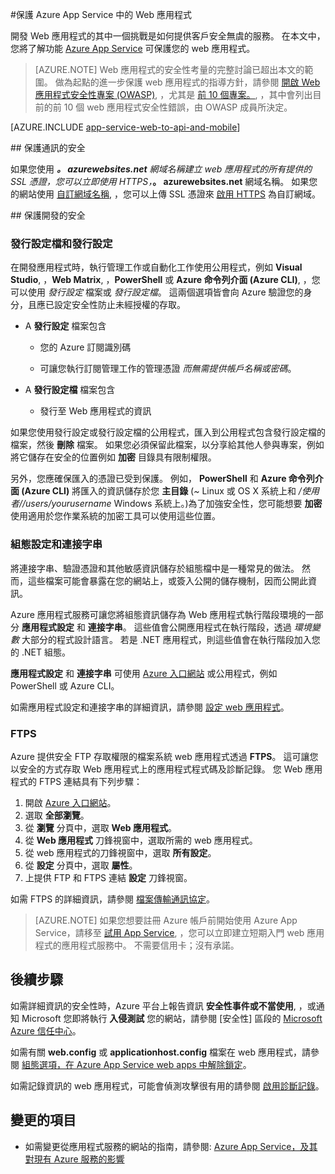 <properties
    pageTitle="保護 Azure App Service 中的 Web 應用程式"
    description="了解如何保護 Azure Web 應用程式的安全。"
    services="app-service"
    documentationCenter=""
    authors="cephalin"
    manager="wpickett"
    editor=""/>

<tags
    ms.service="app-service"
    ms.workload="na"
    ms.tgt_pltfrm="na"
    ms.devlang="multiple"
    ms.topic="article"
    ms.date="09/16/2015"
    ms.author="cephalin"/>


#保護 Azure App Service 中的 Web 應用程式

開發 Web 應用程式的其中一個挑戰是如何提供客戶安全無虞的服務。 在本文中，您將了解功能 [Azure App Service](http://go.microsoft.com/fwlink/?LinkId=529714) 可保護您的 web 應用程式。

> [AZURE.NOTE] Web 應用程式的安全性考量的完整討論已超出本文的範圍。 做為起點的進一步保護 web 應用程式的指導方針，請參閱 [開啟 Web 應用程式安全性專案 (OWASP)]( https://www.owasp.org/index.php/Main_Page), ，尤其是 [前 10 個專案。](https://www.owasp.org/index.php/Category:OWASP_Top_Ten_Project), ，其中會列出目前的前 10 個 web 應用程式安全性錯誤，由 OWASP 成員所決定。

[AZURE.INCLUDE [app-service-web-to-api-and-mobile](../../includes/app-service-web-to-api-and-mobile.md)]

##<a name="https"></a> 保護通訊的安全

如果您使用 ***。 azurewebsites.net** 網域名稱建立 web 應用程式的所有提供的 SSL 憑證，您可以立即使用 HTTPS，***。 azurewebsites.net** 網域名稱。 如果您的網站使用 [自訂網域名稱](web-sites-custom-domain-name.md), ，您可以上傳 SSL 憑證來 [啟用 HTTPS](web-sites-configure-ssl-certificate.md) 為自訂網域。

##<a name="develop"></a> 保護開發的安全

### 發行設定檔和發行設定

在開發應用程式時，執行管理工作或自動化工作使用公用程式，例如 **Visual Studio**, ，**Web Matrix**, ，**PowerShell** 或 **Azure 命令列介面 (Azure CLI)**, ，您可以使用 *發行設定* 檔案或 *發行設定檔*。 這兩個選項皆會向 Azure 驗證您的身分，且應已設定安全性防止未經授權的存取。

* A **發行設定** 檔案包含

    * 您的 Azure 訂閱識別碼

    * 可讓您執行訂閱管理工作的管理憑證 *而無需提供帳戶名稱或密碼*。

* A **發行設定檔** 檔案包含

    * 發行至 Web 應用程式的資訊

如果您使用發行設定或發行設定檔的公用程式，匯入到公用程式包含發行設定檔的檔案，然後 **刪除** 檔案。 如果您必須保留此檔案，以分享給其他人參與專案，例如將它儲存在安全的位置例如 **加密** 目錄具有限制權限。

另外，您應確保匯入的憑證已受到保護。 例如， **PowerShell** 和 **Azure 命令列介面 (Azure CLI)** 將匯入的資訊儲存於您 **主目錄** (*~* Linux 或 OS X 系統上和 */使用者//users/yourusername* Windows 系統上。)為了加強安全性，您可能想要 **加密** 使用適用於您作業系統的加密工具可以使用這些位置。

### 組態設定和連接字串
將連接字串、驗證憑證和其他敏感資訊儲存於組態檔中是一種常見的做法。 然而，這些檔案可能會暴露在您的網站上，或簽入公開的儲存機制，因而公開此資訊。

Azure 應用程式服務可讓您將組態資訊儲存為 Web 應用程式執行階段環境的一部分 **應用程式設定** 和 **連接字串**。 這些值會公開應用程式在執行階段，透過 *環境變數* 大部分的程式設計語言。 若是 .NET 應用程式，則這些值會在執行階段加入您的 .NET 組態。

**應用程式設定** 和 **連接字串** 可使用 [Azure 入口網站](http://portal.azure.com) 或公用程式，例如 PowerShell 或 Azure CLI。

如需應用程式設定和連接字串的詳細資訊，請參閱 [設定 web 應用程式](web-sites-configure.md)。

### FTPS

Azure 提供安全 FTP 存取權限的檔案系統 web 應用程式透過 **FTPS**。 這可讓您以安全的方式存取 Web 應用程式上的應用程式程式碼及診斷記錄。 您 Web 應用程式的 FTPS 連結具有下列步驟：

1. 開啟 [Azure 入口網站](http://portal.azure.com)。
2. 選取 **全部瀏覽**。
3. 從 **瀏覽** 分頁中，選取 **Web 應用程式**。
4. 從 **Web 應用程式** 刀鋒視窗中，選取所需的 web 應用程式。
5. 從 web 應用程式的刀鋒視窗中，選取 **所有設定**。
6. 從 **設定** 分頁中，選取 **屬性**。
7. 上提供 FTP 和 FTPS 連結 **設定** 刀鋒視窗。 

如需 FTPS 的詳細資訊，請參閱 [檔案傳輸通訊協定](http://en.wikipedia.org/wiki/File_Transfer_Protocol)。

>[AZURE.NOTE] 如果您想要註冊 Azure 帳戶前開始使用 Azure App Service，請移至 [試用 App Service](http://go.microsoft.com/fwlink/?LinkId=523751), ，您可以立即建立短期入門 web 應用程式的應用程式服務中。 不需要信用卡；沒有承諾。

## 後續步驟

如需詳細資訊的安全性時，Azure 平台上報告資訊 **安全性事件或不當使用**, ，或通知 Microsoft 您即將執行 **入侵測試** 您的網站，請參閱 [安全性] 區段的 [Microsoft Azure 信任中心](http://azure.microsoft.com/support/trust-center/security/)。

如需有關 **web.config** 或 **applicationhost.config** 檔案在 web 應用程式，請參閱 [組態選項，在 Azure App Service web apps 中解除鎖定](http://azure.microsoft.com/blog/2014/01/28/more-to-explore-configuration-options-unlocked-in-windows-azure-web-sites/)。

如需記錄資訊的 web 應用程式，可能會偵測攻擊很有用的請參閱 [啟用診斷記錄](web-sites-enable-diagnostic-log.md)。

## 變更的項目
* 如需變更從應用程式服務的網站的指南，請參閱: [Azure App Service，及其對現有 Azure 服務的影響](http://go.microsoft.com/fwlink/?LinkId=529714)

